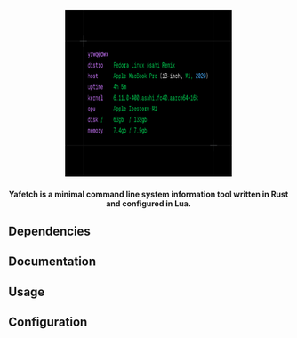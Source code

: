 <p align="center">
  <img src="assets/preview.png" width=300px height=300px/>
</p>

<h4 align="center">Yafetch is a minimal command line system information tool written in Rust and configured in Lua. </h4>

## Dependencies

## Documentation

## Usage

## Configuration
